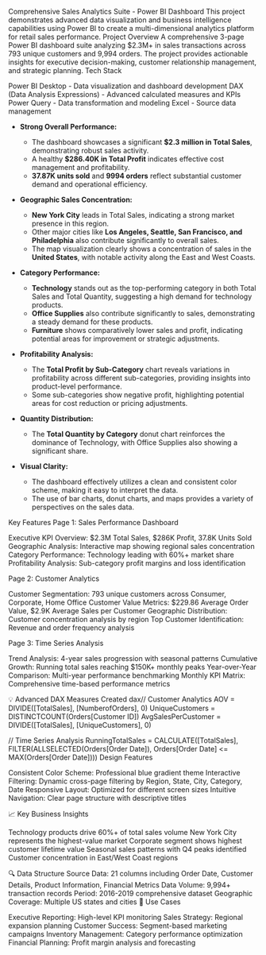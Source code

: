 Comprehensive Sales Analytics Suite - Power BI Dashboard
This project demonstrates advanced data visualization and business intelligence capabilities using Power BI to create a multi-dimensional analytics platform for retail sales performance.
   Project Overview
A comprehensive 3-page Power BI dashboard suite analyzing $2.3M+ in sales transactions across 793 unique customers and 9,994 orders. The project provides actionable insights for executive decision-making, customer relationship management, and strategic planning.
   Tech Stack

Power BI Desktop - Data visualization and dashboard development
DAX (Data Analysis Expressions) - Advanced calculated measures and KPIs
Power Query - Data transformation and modeling
Excel - Source data management

* **Strong Overall Performance:**
    * The dashboard showcases a significant **$2.3 million in Total Sales**, demonstrating robust sales activity.
    * A healthy **$286.40K in Total Profit** indicates effective cost management and profitability.
    * **37.87K units sold** and **9994 orders** reflect substantial customer demand and operational efficiency.

* **Geographic Sales Concentration:**
    * **New York City** leads in Total Sales, indicating a strong market presence in this region.
    * Other major cities like **Los Angeles, Seattle, San Francisco, and Philadelphia** also contribute significantly to overall sales.
    * The map visualization clearly shows a concentration of sales in the **United States**, with notable activity along the East and West Coasts.

* **Category Performance:**
    * **Technology** stands out as the top-performing category in both Total Sales and Total Quantity, suggesting a high demand for technology products.
    * **Office Supplies** also contribute significantly to sales, demonstrating a steady demand for these products.
    * **Furniture** shows comparatively lower sales and profit, indicating potential areas for improvement or strategic adjustments.

* **Profitability Analysis:**
    * The **Total Profit by Sub-Category** chart reveals variations in profitability across different sub-categories, providing insights into product-level performance.
    * Some sub-categories show negative profit, highlighting potential areas for cost reduction or pricing adjustments.

* **Quantity Distribution:**
    * The **Total Quantity by Category** donut chart reinforces the dominance of Technology, with Office Supplies also showing a significant share.

* **Visual Clarity:**
    * The dashboard effectively utilizes a clean and consistent color scheme, making it easy to interpret the data.
    * The use of bar charts, donut charts, and maps provides a variety of perspectives on the sales data.

 Key Features
Page 1: Sales Performance Dashboard

Executive KPI Overview: $2.3M Total Sales, $286K Profit, 37.8K Units Sold
Geographic Analysis: Interactive map showing regional sales concentration
Category Performance: Technology leading with 60%+ market share
Profitability Analysis: Sub-category profit margins and loss identification

Page 2: Customer Analytics

Customer Segmentation: 793 unique customers across Consumer, Corporate, Home Office
Customer Value Metrics: $229.86 Average Order Value, $2.9K Average Sales per Customer
Geographic Distribution: Customer concentration analysis by region
Top Customer Identification: Revenue and order frequency analysis

Page 3: Time Series Analysis

Trend Analysis: 4-year sales progression with seasonal patterns
Cumulative Growth: Running total sales reaching $150K+ monthly peaks
Year-over-Year Comparison: Multi-year performance benchmarking
Monthly KPI Matrix: Comprehensive time-based performance metrics

💡 Advanced DAX Measures Created
dax// Customer Analytics
AOV = DIVIDE([TotalSales], [NumberofOrders], 0)
UniqueCustomers = DISTINCTCOUNT(Orders[Customer ID])
AvgSalesPerCustomer = DIVIDE([TotalSales], [UniqueCustomers], 0)

// Time Series Analysis
RunningTotalSales = CALCULATE([TotalSales], 
    FILTER(ALLSELECTED(Orders[Order Date]), 
    Orders[Order Date] <= MAX(Orders[Order Date])))
 Design Features

Consistent Color Scheme: Professional blue gradient theme
Interactive Filtering: Dynamic cross-page filtering by Region, State, City, Category, Date
Responsive Layout: Optimized for different screen sizes
Intuitive Navigation: Clear page structure with descriptive titles

📈 Key Business Insights

Technology products drive 60%+ of total sales volume
New York City represents the highest-value market
Corporate segment shows highest customer lifetime value
Seasonal sales patterns with Q4 peaks identified
Customer concentration in East/West Coast regions

🔍 Data Structure
Source Data: 21 columns including Order Date, Customer Details, Product Information, Financial Metrics
Data Volume: 9,994+ transaction records
Period: 2016-2019 comprehensive dataset
Geographic Coverage: Multiple US states and cities
🎯 Use Cases

Executive Reporting: High-level KPI monitoring
Sales Strategy: Regional expansion planning
Customer Success: Segment-based marketing campaigns
Inventory Management: Category performance optimization
Financial Planning: Profit margin analysis and forecasting
